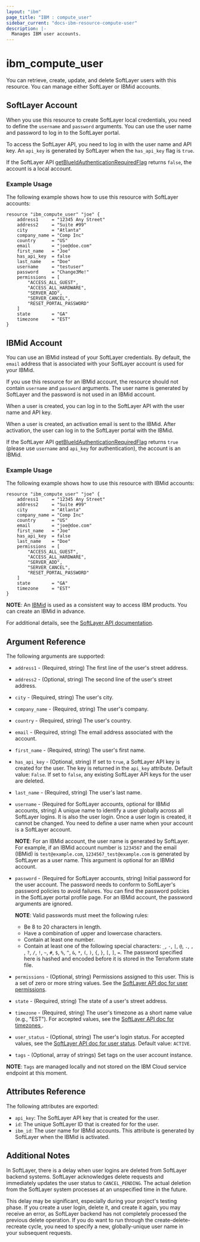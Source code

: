 ```yaml
---
layout: "ibm"
page_title: "IBM : compute_user"
sidebar_current: "docs-ibm-resource-compute-user"
description: |-
  Manages IBM user accounts.
---
```


# ibm\_compute_user

You can retrieve, create, update, and delete SoftLayer users with this resource. You can manage either SoftLayer or IBMid accounts.

## SoftLayer Account
When you use this resource to create SoftLayer local credentials, you need to define the `username` and `password` arguments. You can use the user name and password to log in to the SoftLayer portal. 

To access the SoftLayer API, you need to log in with the user name and API key. An `api_key` is generated by SoftLayer when the `has_api_key` flag is `true`.

If the SoftLayer API [getBlueIdAuthenticationRequiredFlag](https://api.softlayer.com/rest/v3/SoftLayer_Account/getBlueIdAuthenticationRequiredFlag) returns `false`, the account is a local account.

### Example Usage

The following example shows how to use this resource with SoftLayer accounts:

```hcl
resource "ibm_compute_user" "joe" {
    address1     = "12345 Any Street"
    address2     = "Suite #99"
    city         = "Atlanta"
    company_name = "Comp Inc"
    country      = "US"
    email        = "joe@doe.com"
    first_name   = "Joe"
    has_api_key  = false
    last_name    = "Doe"
    username     = "testuser"
    password     = "Change3Me!"
    permissions  = [
        "ACCESS_ALL_GUEST",
        "ACCESS_ALL_HARDWARE",
        "SERVER_ADD",
        "SERVER_CANCEL",
        "RESET_PORTAL_PASSWORD"
    ]
    state        = "GA"
    timezone     = "EST"
}
```

## IBMid Account
You can use an IBMid instead of your SoftLayer credentials. By default, the `email` address that is associated with your SoftLayer account is used for your IBMid. 

If you use this resource for an IBMid account, the resource should not contain `username` and `password` arguments. The user name is generated by SoftLayer and the password is not used in an IBMid account.

When a user is created, you can log in to the SoftLayer API with the user name and API key. 

When a user is created, an activation email is sent to the IBMid. After activation, the user can log in to the SoftLayer portal with the IBMid. 

If the SoftLayer API  [getBlueIdAuthenticationRequiredFlag](https://api.softlayer.com/rest/v3/SoftLayer_Account/getBlueIdAuthenticationRequiredFlag)
returns `true` (please use `username` and `api_key` for authentication), the account is an IBMid.

### Example Usage

The following example shows how to use this resource with IBMid accounts:

```hcl
resource "ibm_compute_user" "joe" {
    address1     = "12345 Any Street"
    address2     = "Suite #99"
    city         = "Atlanta"
    company_name = "Comp Inc"
    country      = "US"
    email        = "joe@doe.com"
    first_name   = "Joe"
    has_api_key  = false
    last_name    = "Doe"
    permissions  = [
        "ACCESS_ALL_GUEST",
        "ACCESS_ALL_HARDWARE",
        "SERVER_ADD",
        "SERVER_CANCEL",
        "RESET_PORTAL_PASSWORD"
    ]
    state        = "GA"
    timezone     = "EST"
}
```


**NOTE**: An [IBMid](https://www.ibm.com/account/profile/us) is used as a consistent way to access IBM products. You can create an IBMid in advance.

For additional details, see the [SoftLayer API documentation](http://sldn.softlayer.com/reference/datatypes/SoftLayer_User_Customer).

## Argument Reference

The following arguments are supported:

* `address1` - (Required, string) The first line of the user's street address.
* `address2` - (Optional, string) The second line of the user's street address.
* `city` - (Required, string) The user's city.
* `company_name` - (Required, string) The user's company.
* `country` - (Required, string) The user's country.
* `email` - (Required, string) The email address associated with the account.
* `first_name` - (Required, string) The user's first name.
* `has_api_key` - (Optional, string) If set to `true`, a SoftLayer API key is created for the user. The key is returned in the `api_key` attribute. Default value: `False`. If set to `false`, any existing SoftLayer API keys for the user are deleted.
* `last_name` - (Required, string) The user's last name.
* `username` - (Required for SoftLayer accounts, optional for IBMid accounts, string) A unique name to identify a user globally across all SoftLayer logins. It is also the user login. Once a user login is created, it cannot be changed. You need to define a user name when your account is a SoftLayer account. 

    **NOTE**: For an IBMid account, the user name is generated by SoftLayer. For example, if an IBMid account number is `1234567` and the email (IBMid) is `test@example.com`, `1234567_test@example.com` is generated by SoftLayer as a user name. This argument is optional for an IBMid account.
* `password` - (Required for SoftLayer accounts, string) Initial password for the user account. The password needs to conform to SoftLayer's password policies to avoid failures. You can find the password policies in the SoftLayer portal profile page. For an IBMid account, the password arguments are ignored.

    **NOTE**: Valid passwords must meet the following rules:
    * Be 8 to 20 characters in length.
    * Have a combination of upper and lowercase characters.
    * Contain at least one number.
    * Contain at least one of the following special characters: `_`, `-`, `|`, `@`, `.`, `, `, `?`, `/`, `!`, `~`, `#`, `$`, `%`, `^`, `&`, `*`, `(`, `)`, `{`, `}`, `[`, `]`, `=`. 
    The password specified here is hashed and encoded before it is stored in the Terraform state file.
* `permissions` - (Optional, string) Permissions assigned to this user. This is a set of zero or more string values. See the [SoftLayer API doc for user permissions](http://sldn.softlayer.com/reference/datatypes/User_Customer_CustomerPermission_Permission).
* `state` - (Required, string) The state of a user's street address.
* `timezone` - (Required, string) The user's timezone as a short name value (e.g., "EST"). For accepted values, see the [SoftLayer API doc for timezones ](http://sldn.softlayer.com/reference/datatypes/SoftLayer_Locale_Timezone).
* `user_status` - (Optional, string) The user's login status. For accepted values, see the [SoftLayer API doc for user status](http://sldn.softlayer.com/reference/datatypes/SoftLayer_User_Customer_Status). Default value: `ACTIVE`.
* `tags` - (Optional, array of strings) Set tags on the user account instance.

**NOTE**: `Tags` are managed locally and not stored on the IBM Cloud service endpoint at this moment.

## Attributes Reference

The following attributes are exported:

* `api_key`: The SoftLayer API key that is created for the user.
* `id`: The unique SoftLayer ID that is created for for the user.
* `ibm_id`: The user name for IBMid accounts. This attribute is generated by SoftLayer when the IBMid is activated. 

## Additional Notes

In SoftLayer, there is a delay when user logins are deleted from SoftLayer backend systems. SoftLayer acknowledges delete requests and immediately updates the user status to `CANCEL_PENDING`. The actual deletion from the SoftLayer system processes at an unspecified time in the future. 

This delay may be significant, especially during your project's testing phase. If you create a user login, delete it, and create it again, you may receive an error, as SoftLayer backend has not completely processed the previous delete operation. If you do want to run through the create-delete-recreate cycle, you need to specify a new, globally-unique user name in your subsequent requests.
